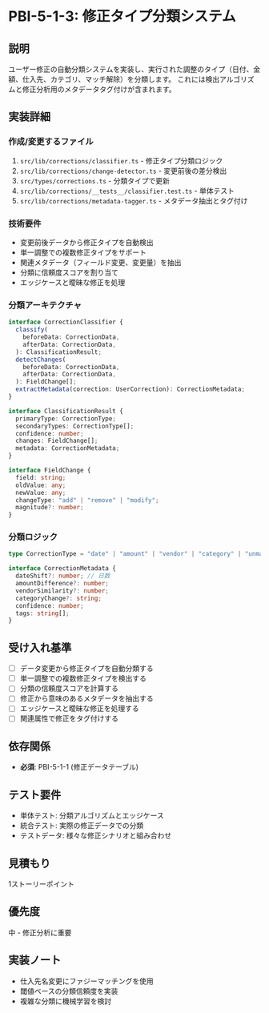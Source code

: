 # PBI-5-1-3: 修正タイプ分類システム

## 説明

ユーザー修正の自動分類システムを実装し、実行された調整のタイプ（日付、金額、仕入先、カテゴリ、マッチ解除）を分類します。
これには検出アルゴリズムと修正分析用のメタデータタグ付けが含まれます。

## 実装詳細

### 作成/変更するファイル

1. `src/lib/corrections/classifier.ts` - 修正タイプ分類ロジック
2. `src/lib/corrections/change-detector.ts` - 変更前後の差分検出
3. `src/types/corrections.ts` - 分類タイプで更新
4. `src/lib/corrections/__tests__/classifier.test.ts` - 単体テスト
5. `src/lib/corrections/metadata-tagger.ts` - メタデータ抽出とタグ付け

### 技術要件

- 変更前後データから修正タイプを自動検出
- 単一調整での複数修正タイプをサポート
- 関連メタデータ（フィールド変更、変更量）を抽出
- 分類に信頼度スコアを割り当て
- エッジケースと曖昧な修正を処理

### 分類アーキテクチャ

```typescript
interface CorrectionClassifier {
  classify(
    beforeData: CorrectionData,
    afterData: CorrectionData,
  ): ClassificationResult;
  detectChanges(
    beforeData: CorrectionData,
    afterData: CorrectionData,
  ): FieldChange[];
  extractMetadata(correction: UserCorrection): CorrectionMetadata;
}

interface ClassificationResult {
  primaryType: CorrectionType;
  secondaryTypes: CorrectionType[];
  confidence: number;
  changes: FieldChange[];
  metadata: CorrectionMetadata;
}

interface FieldChange {
  field: string;
  oldValue: any;
  newValue: any;
  changeType: "add" | "remove" | "modify";
  magnitude?: number;
}
```

### 分類ロジック

```typescript
type CorrectionType = "date" | "amount" | "vendor" | "category" | "unmatch";

interface CorrectionMetadata {
  dateShift?: number; // 日数
  amountDifference?: number;
  vendorSimilarity?: number;
  categoryChange?: string;
  confidence: number;
  tags: string[];
}
```

## 受け入れ基準

- [ ] データ変更から修正タイプを自動分類する
- [ ] 単一調整での複数修正タイプを検出する
- [ ] 分類の信頼度スコアを計算する
- [ ] 修正から意味のあるメタデータを抽出する
- [ ] エッジケースと曖昧な修正を処理する
- [ ] 関連属性で修正をタグ付けする

## 依存関係

- **必須**: PBI-5-1-1 (修正データテーブル)

## テスト要件

- 単体テスト: 分類アルゴリズムとエッジケース
- 統合テスト: 実際の修正データでの分類
- テストデータ: 様々な修正シナリオと組み合わせ

## 見積もり

1ストーリーポイント

## 優先度

中 - 修正分析に重要

## 実装ノート

- 仕入先名変更にファジーマッチングを使用
- 閾値ベースの分類信頼度を実装
- 複雑な分類に機械学習を検討

